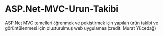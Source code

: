 # ASP.Net-MVC-Urun-Takibi
 ASP.Net MVC temelleri öğrenmek ve pekiştirmek için yapılan ürün takibi ve görüntülenmesi için oluşturulmuş web uygulaması(credit: Murat Yücedağ)

